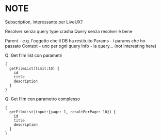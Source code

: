 # NOTE

Subscription, interessante per LiveUX?

Resolver senza query type crasha
Query senza resolver è bene

Parent - e.g. l'oggetto che il DB ha restituito
Params - i params che ho passato
Context - uno per ogni query
Info - la query... (not interesting here)


Q: Get film list con parametri

```gql
{
  getFilmList(limit:10) {
    id
    title
    description
  }
}
```

Q: Get film con parametro complesso

```gql
{
  getFilmList(input:{page: 1, resultPerPage: 10}) {
    id
    title
    description
  }
}
```